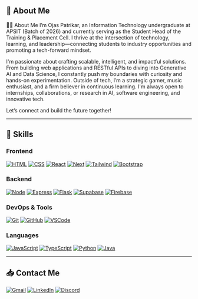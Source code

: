 

## 📖 About Me

👨‍💻 About Me
I’m Ojas Patrikar, an Information Technology undergraduate at APSIT (Batch of 2026) and currently serving as the Student Head of the Training & Placement Cell. I thrive at the intersection of technology, learning, and leadership—connecting students to industry opportunities and promoting a tech-forward mindset.

I'm passionate about crafting scalable, intelligent, and impactful solutions. From building web applications and RESTful APIs to diving into Generative AI and Data Science, I constantly push my boundaries with curiosity and hands-on experimentation.
Outside of tech, I’m a strategic gamer, music enthusiast, and a firm believer in continuous learning. I'm always open to internships, collaborations, or research in AI, software engineering, and innovative tech.

Let’s connect and build the future together!

---

## 💪 Skills

### Frontend

[![HTML](https://go-skill-icons.vercel.app/api/icons?i=html)](https://html.spec.whatwg.org/multipage)
[![CSS](https://go-skill-icons.vercel.app/api/icons?i=css)](https://www.w3.org/Style/CSS)
[![React](https://go-skill-icons.vercel.app/api/icons?i=react)](https://react.dev)
[![Next](https://go-skill-icons.vercel.app/api/icons?i=next)](https://nextjs.org)
[![Tailwind](https://go-skill-icons.vercel.app/api/icons?i=tailwind)](https://tailwindcss.com/)
[![Bootstrap](https://go-skill-icons.vercel.app/api/icons?i=bootstrap)](https://getbootstrap.com)

### Backend

[![Node](https://go-skill-icons.vercel.app/api/icons?i=nodejs)](https://nodejs.org/)
[![Express](https://go-skill-icons.vercel.app/api/icons?i=express)](https://expressjs.com)
[![Flask](https://go-skill-icons.vercel.app/api/icons?i=flask)](https://palletsprojects.com/projects/flask)
[![Supabase](https://go-skill-icons.vercel.app/api/icons?i=supabase)](https://supabase.com)
[![Firebase](https://go-skill-icons.vercel.app/api/icons?i=firebase)](https://firebase.google.com)

### DevOps & Tools

[![Git](https://go-skill-icons.vercel.app/api/icons?i=git)](https://git-scm.com)
[![GitHub](https://go-skill-icons.vercel.app/api/icons?i=github)](https://github.com)
[![VSCode](https://go-skill-icons.vercel.app/api/icons?i=vscode)](https://code.visualstudio.com)


### Languages

[![JavaScript](https://go-skill-icons.vercel.app/api/icons?i=js)](https://www.ecma-international.org/publications-and-standards/standards/ecma-262)
[![TypeScript](https://go-skill-icons.vercel.app/api/icons?i=ts)](https://www.typescriptlang.org)
[![Python](https://go-skill-icons.vercel.app/api/icons?i=py)](https://www.python.org/)
[![Java](https://go-skill-icons.vercel.app/api/icons?i=java)](https://www.oracle.com/java)

---

## 📥 Contact Me

[![Gmail](https://img.shields.io/badge/Gmail-D14836?style=for-the-badge&logo=gmail&logoColor=white)](mailto:ojaspatrikar15@gmail.com)
[![LinkedIn](https://img.shields.io/badge/LinkedIn-blue?style=for-the-badge&logo=linkedin&logoColor=white)](https://www.linkedin.com/in/ojas-patrikar-2aa05b258/)
[![Discord](https://img.shields.io/badge/Discord-ojas%235353-5865F2?style=for-the-badge&logo=discord&logoColor=white)](https://discord.com/users/ojas%235353)


